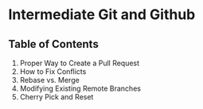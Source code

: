 # Intermediate Git and Github

## Table of Contents

1. Proper Way to Create a Pull Request
2. How to Fix Conflicts
3. Rebase vs. Merge
4. Modifying Existing Remote Branches
5. Cherry Pick and Reset